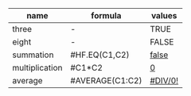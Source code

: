 <!-- table1 -->
| name           | formula         | values                 |
| -------------- | --------------- | ---------------------- |
| three          | -               | TRUE                      |
| eight          | -               | FALSE                      |
| summation      | #HF.EQ(C1,C2)     | [false](#HF.EQ(C1,C2))      |
| multiplication | #C1*C2          | [0](#C1*C2)           |
| average        | #AVERAGE(C1:C2) | [#DIV/0!](#AVERAGE(C1:C2)) |
